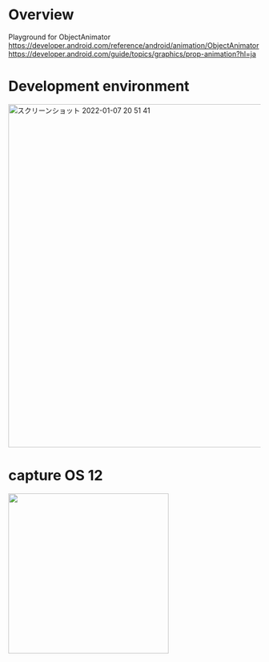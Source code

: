 # Overview

Playground for ObjectAnimator<br>
https://developer.android.com/reference/android/animation/ObjectAnimator<br>
https://developer.android.com/guide/topics/graphics/prop-animation?hl=ja<br>



# Development environment

<img width="686" alt="スクリーンショット 2022-01-07 20 51 41" src="https://user-images.githubusercontent.com/16476224/148540278-de50d0db-8bd9-4d04-a8d2-f2171d588f26.png">

# capture OS 12

<img src="https://github.com/LeoAndo/android-object-animator-playgrounds/blob/main/pixcel5_os12_capture.gif" width="320"/>
